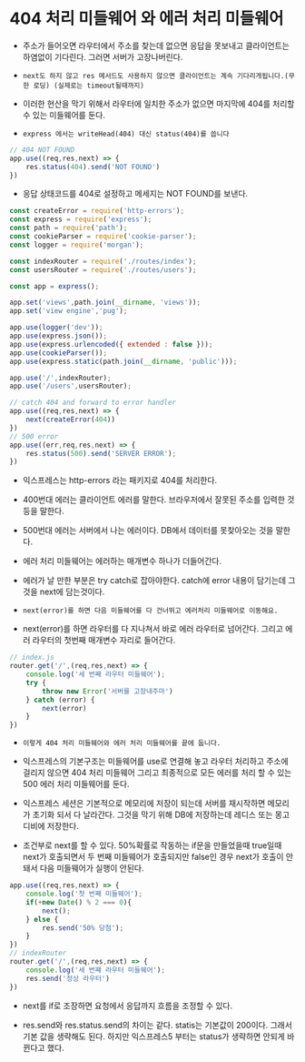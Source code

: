 # 404 처리 미들웨어 와 에러 처리 미들웨어

- 주소가 들어오면 라우터에서 주소를 찾는데 없으면 응답을 못보내고 클라이언트는 하염없이 기다린다. 그러면 서버가 고장나버린다.

- `next도 하지 않고 res 메서드도 사용하지 않으면 클라이언트는 계속 기다리게됩니다.(무한 로딩) (실제로는 timeout될때까지)`

- 이러한 현산을 막기 위해서 라우터에 일치한 주소가 없으면 마지막에 404를 처리할 수 있는 미들웨어를 둔다.

- `express 에서는 writeHead(404) 대신 status(404)를 씁니다`

```js
// 404 NOT FOUND
app.use((req,res,next) => {
    res.status(404).send('NOT FOUND')
})
```

- 응답 상태코드를 404로 설정하고 메세지는 NOT FOUND를 보낸다.

```js
const createError = require('http-errors');
const express = require('express');
const path = require('path');
const cookieParser = require('cookie-parser');
const logger = require('morgan');

const indexRouter = require('./routes/index');
const usersRouter = require('./routes/users');

const app = express();

app.set('views',path.join(__dirname, 'views'));
app.set('view engine','pug');

app.use(logger('dev'));
app.use(express.json());
app.use(express.urlencoded({ extended : false }));
app.use(cookieParser());
app.use(express.static(path.join(__dirname, 'public')));

app.use('/',indexRouter);
app.use('/users',usersRouter);

// catch 404 and forward to error handler
app.use((req,res,next) => {
    next(createError(404))
})
// 500 error
app.use((err,req,res,next) => {
    res.status(500).send('SERVER ERROR');
})
```

- 익스프레스는 http-errors 라는 패키지로 404를 처리한다. 

- 400번대 에러는 클라이언트 에러를 말한다. 브라우저에서 잘못된 주소를 입력한 것등을 말한다.

- 500번대 에러는 서버에서 나는 에러이다. DB에서 데이터를 못찾아오는 것을 말한다.

- 에러 처리 미들웨어는 에러하는 매개변수 하나가 더들어간다.

- 에러가 날 만한 부분은 try catch로 잡아야한다. catch에 error 내용이 담기는데 그것을 next에 담는것이다.

- `next(error)를 하면 다음 미들웨어를 다 건너뛰고 에러처리 미들웨어로 이동해요.`

- next(error)를 하면 라우터를 다 지나쳐서 바로 에러 라우터로 넘어간다. 그리고 에러 라우터의 첫번째 매개변수 자리로 들어간다.

```js
// index.js
router.get('/',(req,res,next) => {
    console.log('세 번째 라우터 미들웨어');
    try {
        throw new Error('서버를 고장내주마')
    } catch (error) {
        next(error)
    }
})
```

- `이렇게 404 처리 미들웨어와 에러 처리 미들웨어를 끝에 둡니다.`

- 익스프레스의 기본구조는 미들웨어를 use로 연결해 놓고 라우터 처리하고 주소에 걸리지 않으면 404 처리 미들웨어 그리고 최종적으로 모든 에러를 처리 할 수 있는 500 에러 처리 미들웨어를 둔다.

- 익스프레스 세션은 기본적으로 메모리에 저장이 되는데  서버를 재시작하면 메모리가 초기화 되서 다 날라간다. 그것을 막기 위해 DB에 저장하는데 레디스 또는 몽고디비에 저장한다.

- 조건부로 next를 할 수 있다. 50%확률로 작동하는 if문을 만들었을때 true일때 next가 호출되면서 두 번째 미들웨어가 호출되지만 false인 경우 next가 호출이 안돼서 다음 미들웨어가 실행이 안된다.

```js
app.use((req,res,next) => {
    console.log('첫 번째 미들웨어');
    if(+new Date() % 2 === 0){
        next();
    } else {
        res.send('50% 당첨');
    }
})
// indexRouter
router.get('/',(req,res,next) => {
    console.log('세 번쨰 라우터 미들웨어');
    res.send('정상 라우터')
})
```

- next를 if로 조장하면 요청에서 응답까지 흐름을 조정할 수 있다.

- res.send와 res.status.send의 차이는 같다. statis는 기본값이 200이다. 그래서 기본 값을 생략해도 된다. 하지만 익스프레스5 부터는 status가 생략하면 안되게 바뀐다고 했다.


